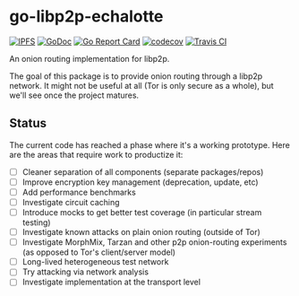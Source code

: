 # go-libp2p-echalotte

[![IPFS](https://img.shields.io/badge/project-IPFS-blue.svg?style=flat-square)](http://libp2p.io/)
[![GoDoc](https://godoc.org/github.com/t-bast/go-libp2p-echalotte?status.svg)](https://godoc.org/github.com/t-bast/go-libp2p-echalotte)
[![Go Report Card](https://goreportcard.com/badge/github.com/t-bast/go-libp2p-echalotte)](https://goreportcard.com/report/github.com/t-bast/go-libp2p-echalotte)
[![codecov](https://codecov.io/gh/t-bast/go-libp2p-echalotte/branch/master/graph/badge.svg)](https://codecov.io/gh/t-bast/go-libp2p-echalotte)
[![Travis CI](https://travis-ci.org/t-bast/go-libp2p-echalotte.svg?branch=master)](https://travis-ci.org/t-bast/go-libp2p-echalotte)

An onion routing implementation for libp2p.

The goal of this package is to provide onion routing through a libp2p network.
It might not be useful at all (Tor is only secure as a whole), but we'll see
once the project matures.

## Status

The current code has reached a phase where it's a working prototype.
Here are the areas that require work to productize it:

- [ ] Cleaner separation of all components (separate packages/repos)
- [ ] Improve encryption key management (deprecation, update, etc)
- [ ] Add performance benchmarks
- [ ] Investigate circuit caching
- [ ] Introduce mocks to get better test coverage (in particular stream testing)
- [ ] Investigate known attacks on plain onion routing (outside of Tor)
- [ ] Investigate MorphMix, Tarzan and other p2p onion-routing experiments (as opposed to Tor's client/server model)
- [ ] Long-lived heterogeneous test network
- [ ] Try attacking via network analysis
- [ ] Investigate implementation at the transport level
